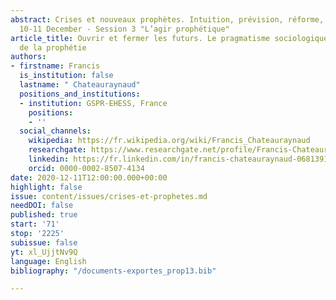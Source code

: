 ```yaml
---
abstract: Crises et nouveaux prophètes. Intuition, prévision, réforme, Paris IAS,
  10-11 December - Session 3 "L’agir prophétique"
article_title: Ouvrir et fermer les futurs. Le pragmatisme sociologique et la critique
  de la prophétie
authors:
- firstname: Francis
  is_institution: false
  lastname: " Chateauraynaud"
  positions_and_institutions:
  - institution: GSPR-EHESS, France
    positions:
    - ''
  social_channels:
    wikipedia: https://fr.wikipedia.org/wiki/Francis_Chateauraynaud
    researchgate: https://www.researchgate.net/profile/Francis-Chateauraynaud-2
    linkedin: https://fr.linkedin.com/in/francis-chateauraynaud-0681391b?original_referer=https%3A%2F%2Fwww.google.com%2F
    orcid: 0000-0002-8507-4134
date: 2020-12-11T12:00:00.000+00:00
highlight: false
issue: content/issues/crises-et-prophetes.md
needDOI: false
published: true
start: '71'
stop: '2225'
subissue: false
yt: xl_UjjtNv9Q
language: English
bibliography: "/documents-exportes_prop13.bib"

---
```

<Youtube yt="xl_UjjtNv9Q" caption="Ouvrir et fermer les futurs. Le pragmatisme sociologique et la critique de la prophétie" start="71" stop="2225"></Youtube>